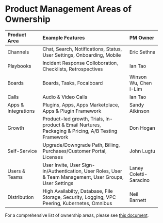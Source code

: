 # Product Management Areas of Ownership

| Product Area | Example Features | PM Owner |
| :--- | :--- | :--- |
| Channels | Chat, Search, Notifications, Status, User Settings, Onboarding, Mobile | Eric Sethna |
| Playbooks | Incident Response Colloboration, Checklists, Retrospectives | Ian Tao |
| Boards | Boards, Tasks, Focalboard | Winson Wu, Chen I-Lim |
| Calls | Audio & Video Calls | Ian Tao |
| Apps & Integrations | Plugins, Apps, Apps Marketplace, Apps & Plugin Framework | Sandy Atkinson|
| Growth | Product-led growth, Trials, In-product & Email Nurtures, Packaging & Pricing, A/B Testing Framework | Don Hogan |
| Self-Service | Upgrade/Downgrade Path, Billing, Purchases/Customer Portal, Licenses | John Lugtu |
| Users & Teams | User Invite, User Sign-in/Authentication, User Roles, User & Team Management, User Groups, User Settings| Laney Coletti-Saracino|
| Distribution | High Availabilty, Database, File Storage, Security, Logging, VPC Peering, Kubernetes, Omnibus | Neil Barnett |

For a comprehensive list of ownership areas, please see [this document](https://docs.google.com/document/d/1E1JvtBZs-9D6QEbwm4sLO9SyqSPrHUvrD-V0yvxoOPE/edit?usp=sharing).

